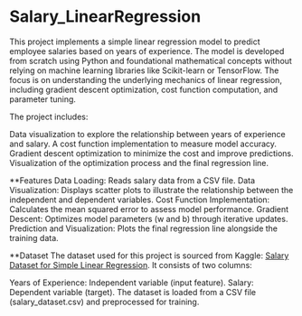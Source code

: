 # Salary_LinearRegression
This project implements a simple linear regression model to predict employee salaries based on years of experience. 
The model is developed from scratch using Python and foundational mathematical concepts without relying on machine learning libraries like Scikit-learn or TensorFlow. The focus is on understanding the underlying mechanics of linear regression, including gradient descent optimization, cost function computation, and parameter tuning.

The project includes:

Data visualization to explore the relationship between years of experience and salary.
A cost function implementation to measure model accuracy.
Gradient descent optimization to minimize the cost and improve predictions.
Visualization of the optimization process and the final regression line.

**Features
Data Loading: Reads salary data from a CSV file.
Data Visualization: Displays scatter plots to illustrate the relationship between the independent and dependent variables.
Cost Function Implementation: Calculates the mean squared error to assess model performance.
Gradient Descent: Optimizes model parameters (w and b) through iterative updates.
Prediction and Visualization: Plots the final regression line alongside the training data.

**Dataset
The dataset used for this project is sourced from Kaggle: [Salary Dataset for Simple Linear Regression](https://www.kaggle.com/datasets/abhishek14398/salary-dataset-simple-linear-regression/data).
It consists of two columns:

Years of Experience: Independent variable (input feature).
Salary: Dependent variable (target).
The dataset is loaded from a CSV file (salary_dataset.csv) and preprocessed for training.
